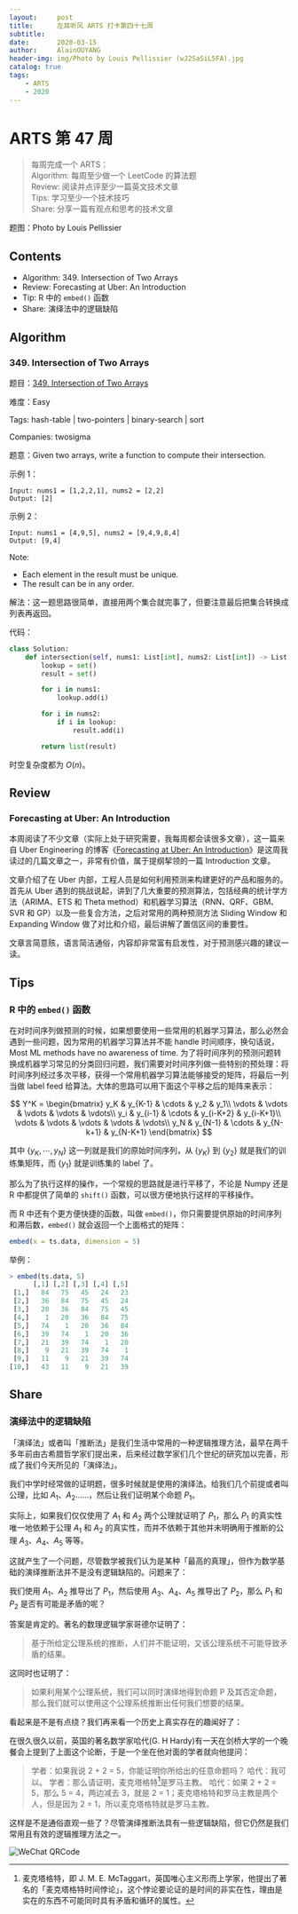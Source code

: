 ```yaml
---
layout:     post
title:      左耳听风 ARTS 打卡第四十七周
subtitle:   
date:       2020-03-15
author:     AlainOUYANG
header-img: img/Photo by Louis Pellissier (wJ2SaSiL5FA).jpg
catalog: true
tags:
    - ARTS
    - 2020
---
```


# ARTS 第 47 周

> 每周完成一个 ARTS：  
> Algorithm: 每周至少做一个 LeetCode 的算法题  
> Review: 阅读并点评至少一篇英文技术文章  
> Tips: 学习至少一个技术技巧  
> Share: 分享一篇有观点和思考的技术文章

题图：Photo by Louis Pellissier

## Contents

- Algorithm: 349. Intersection of Two Arrays
- Review: Forecasting at Uber: An Introduction
- Tip: R 中的 `embed()` 函数
- Share: 演绎法中的逻辑缺陷

## Algorithm

### 349. Intersection of Two Arrays

题目：[349. Intersection of Two Arrays](https://leetcode.com/problems/intersection-of-two-arrays/description/)

难度：Easy

Tags: hash-table | two-pointers | binary-search | sort

Companies: twosigma

题意：Given two arrays, write a function to compute their intersection.

示例 1：

```script
Input: nums1 = [1,2,2,1], nums2 = [2,2]
Output: [2]
```

示例 2：

```script
Input: nums1 = [4,9,5], nums2 = [9,4,9,8,4]
Output: [9,4]
```

Note:

- Each element in the result must be unique.
- The result can be in any order.

解法：这一题思路很简单，直接用两个集合就完事了，但要注意最后把集合转换成列表再返回。

代码：

```python
class Solution:
    def intersection(self, nums1: List[int], nums2: List[int]) -> List[int]:
        lookup = set()
        result = set()

        for i in nums1:
            lookup.add(i)

        for i in nums2:
            if i in lookup:
                result.add(i)

        return list(result)
```

时空复杂度都为 $O(n)$。

## Review

### Forecasting at Uber: An Introduction

本周阅读了不少文章（实际上处于研究需要，我每周都会读很多文章），这一篇来自 Uber Engineering 的博客《[Forecasting at Uber: An Introduction](https://eng.uber.com/forecasting-introduction/)》是这周我读过的几篇文章之一，非常有价值，属于提纲挈领的一篇 Introduction 文章。

文章介绍了在 Uber 内部，工程人员是如何利用预测来构建更好的产品和服务的。首先从 Uber 遇到的挑战说起，讲到了几大重要的预测算法，包括经典的统计学方法（ARIMA、ETS 和 Theta method）和机器学习算法（RNN、QRF、GBM、SVR 和 GP）以及一些复合方法，之后对常用的两种预测方法 Sliding Window 和 Expanding Window 做了对比和介绍，最后讲解了置信区间的重要性。

文章言简意赅，语言简洁通俗，内容却非常富有启发性，对于预测感兴趣的建议一读。

## Tips

### R 中的 `embed()` 函数

在对时间序列做预测的时候，如果想要使用一些常用的机器学习算法，那么必然会遇到一些问题，因为常用的机器学习算法并不能 handle 时间顺序，换句话说，Most ML methods have no awareness of time. 为了将时间序列的预测问题转换成机器学习常见的分类回归问题，我们需要对时间序列做一些特别的预处理：将时间序列经过多次平移，获得一个常用机器学习算法能够接受的矩阵，将最后一列当做 label feed 给算法。大体的思路可以用下面这个平移之后的矩阵来表示：

$$
Y^K =
\begin{bmatrix}
y_K & y_{K-1} & \cdots & y_2 & y_1\\
\vdots & \vdots & \vdots & \vdots & \vdots\\
y_i & y_{i-1} & \cdots & y_{i-K+2} & y_{i-K+1}\\
\vdots & \vdots & \vdots & \vdots & \vdots\\
y_N & y_{N-1} & \cdots & y_{N-k+1} & y_{N-K+1}
\end{bmatrix}
$$

其中 $\{y_K, \cdots, y_N\}$ 这一列就是我们的原始时间序列，从 $\{y_K\}$ 到 $\{y_2\}$ 就是我们的训练集矩阵，而 $\{y_1\}$ 就是训练集的 label 了。

那么为了执行这样的操作，一个常规的思路就是进行平移了，不论是 Numpy 还是 R 中都提供了简单的 `shift()` 函数，可以很方便地执行这样的平移操作。

而 R 中还有个更方便快捷的函数，叫做 `embed()`，你只需要提供原始的时间序列和滞后数，`embed()` 就会返回一个上面格式的矩阵：

```r
embed(x = ts.data, dimension = 5)
```

举例：

```r
> embed(ts.data, 5)
      [,1] [,2] [,3] [,4] [,5]
 [1,]   84   75   45   24   23
 [2,]   36   84   75   45   24
 [3,]   20   36   84   75   45
 [4,]    1   20   36   84   75
 [5,]   74    1   20   36   84
 [6,]   39   74    1   20   36
 [7,]   21   39   74    1   20
 [8,]    9   21   39   74    1
 [9,]   11    9   21   39   74
[10,]   43   11    9   21   39
```

## Share

### 演绎法中的逻辑缺陷

「演绎法」或者叫「推断法」是我们生活中常用的一种逻辑推理方法，最早在两千多年前由古希腊哲学家们提出来，后来经过数学家们几个世纪的研究加以完善，形成了我们今天所见的「演绎法」。

我们中学时经常做的证明题，很多时候就是使用的演绎法。给我们几个前提或者叫公理，比如 $A_1$、$A_2$……，然后让我们证明某个命题 $P_1$。

实际上，如果我们仅仅使用了 $A_1$ 和 $A_2$ 两个公理就证明了 $P_1$，那么 $P_1$ 的真实性唯一地依赖于公理 $A_1$ 和 $A_2$ 的真实性，而并不依赖于其他并未明确用于推断的公理 $A_3$、$A_4$、$A_5$ 等等。

这就产生了一个问题，尽管数学被我们认为是某种「最高的真理」，但作为数学基础的演绎推断法并不是没有逻辑缺陷的。问题来了：

我们使用 $A_1$、$A_2$ 推导出了 $P_1$，然后使用 $A_3$、$A_4$、$A_5$ 推导出了 $P_2$，那么 $P_1$ 和 $P_2$ 是否有可能是矛盾的呢？

答案是肯定的。著名的数理逻辑学家哥德尔证明了：

> 基于所给定公理系统的推断，人们并不能证明，又该公理系统不可能导致矛盾的结果。

这同时也证明了：

> 如果利用某个公理系统，我们可以同时演绎地得到命题 P 及其否定命题，那么我们就可以使用这个公理系统推断出任何我们想要的结果。

看起来是不是有点绕？我们再来看一个历史上真实存在的趣闻好了：

在很久很久以前，英国的著名数学家哈代(G. H Hardy)有一天在剑桥大学的一个晚餐会上提到了上面这个论断，于是一个坐在他对面的学者就向他提问：

> 学者：如果我说 2 + 2 = 5，你能证明你所给出的任意命题吗？
哈代：我可以。
学者：那么请证明，麦克塔格特[^1]是罗马主教。
哈代：如果 2 + 2 = 5，那么 5 = 4，两边减去 3，就是 2 = 1；麦克塔格特和罗马主教是两个人，但是因为 2 = 1，所以麦克塔格特就是罗马主教。

这样是不是通俗直观一些了？尽管演绎推断法具有一些逻辑缺陷，但它仍然是我们常用且有效的逻辑推理方法之一。

![WeChat QRCode](https://tva1.sinaimg.cn/large/00831rSTgy1gccz6motdhj31o10hcdit.jpg)

[^1]: 麦克塔格特，即 J. M. E. McTaggart，英国唯心主义形而上学家，他提出了著名的「麦克塔格特时间悖论」，这个悖论要论证的是时间的非实在性，理由是实在的东西不可能同时具有矛盾和循环的属性。

<script type="text/x-mathjax-config">MathJax.Hub.Config({tex2jax: {inlineMath:[['$','$']]}});</script>
<script type="text/javascript" src="https://cdnjs.cloudflare.com/ajax/libs/mathjax/2.7.1/MathJax.js?config=TeX-AMS-MML_HTMLorMML"></script>
